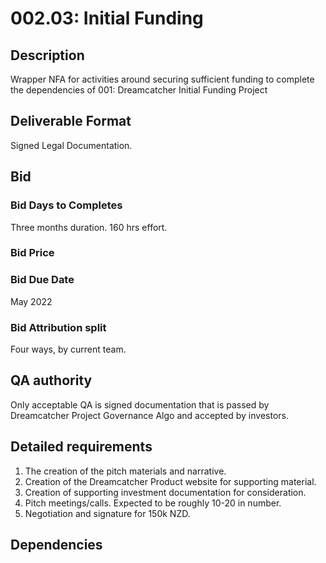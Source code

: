 # 002.03: Initial Funding

## Description

Wrapper NFA for activities around securing sufficient funding to complete the dependencies of 001: Dreamcatcher Initial Funding Project

## Deliverable Format

Signed Legal Documentation.

## Bid 

### Bid Days to Completes

Three months duration.  160 hrs effort.

### Bid Price

### Bid Due Date

May 2022

### Bid Attribution split

Four ways, by current team.

## QA authority

Only acceptable QA is signed documentation that is passed by Dreamcatcher Project Governance Algo and accepted by investors.

## Detailed requirements

1. The creation of the pitch materials and narrative.
2. Creation of the Dreamcatcher Product website for supporting material.
3. Creation of supporting investment documentation for consideration.
4. Pitch meetings/calls.  Expected to be roughly 10-20 in number.
5. Negotiation and signature for 150k NZD.

## Dependencies
